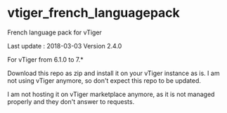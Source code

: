 # vtiger_french_languagepack
French language pack for vTiger

Last update : 2018-03-03
Version 2.4.0

For vTiger from 6.1.0 to 7.*

Download this repo as zip and install it on your vTiger instance as is.
I am not using vTiger anymore, so don't expect this repo to be updated.

I am not hosting it on vTiger marketplace anymore, as it is not managed properly and they don't answer to requests.
